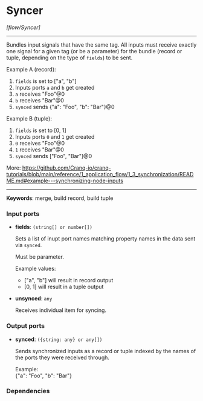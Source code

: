 # Syncer

_[flow/Syncer]_

---

Bundles input signals that have the same tag. All inputs must receive exactly one signal for a given tag (or be a parameter) for the bundle (record or tuple, depending on the type of `fields`) to be sent.  
  
Example A (record):  
1. `fields` is set to ["a", "b"]  
2. Inputs ports `a` and `b` get created  
3. `a` receives "Foo"@0  
4. `b` receives "Bar"@0  
5. `synced` sends {"a": "Foo", "b": "Bar"}@0  
  
Example B (tuple):  
1. `fields` is set to [0, 1]  
2. Inputs ports `0` and `1` get created  
3. `0` receives "Foo"@0  
4. `1` receives "Bar"@0  
5. `synced` sends ["Foo", "Bar"]@0  
  
More: https://github.com/Cranq-io/cranq-tutorials/blob/main/reference/1_application_flow/1_3_synchronization/README.md#example---synchronizing-node-inputs  

---

__Keywords__: merge, build record, build tuple

### Input ports

* __fields__: ` (string[] or number[]) `

    Sets a list of inupt port names matching property names in the data sent via `synced`.  
      
    Must be parameter.  
      
    Example values:  
    * ["a", "b"] will result in record output  
    * [0, 1] will result in a tuple output  


* __unsynced__: ` any `

    Receives individual item for syncing.  

### Output ports

* __synced__: ` ({string: any} or any[]) `

    Sends synchronized inputs as a record or tuple indexed by the names of the ports they were received through.  
      
    Example:  
    {"a": "Foo", "b": "Bar"}  

### Dependencies




